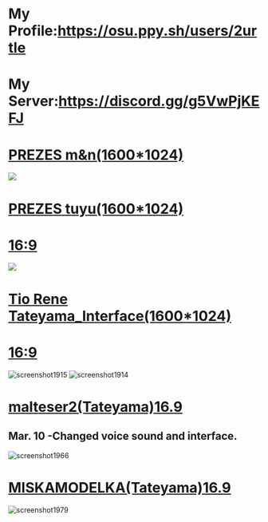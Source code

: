 # My Profile:https://osu.ppy.sh/users/2urtle
# My Server:https://discord.gg/g5VwPjKEFJ 
# [PREZES m&n(1600*1024)](https://drive.google.com/file/d/17rz1OhKoFmrtR9tEHL3C5xy6IlOvn0XD/view?usp=drive_link)
![](https://github.com/user-attachments/assets/ced43545-d43c-4f6b-a2f2-98177c861b08)
# [PREZES tuyu(1600*1024)](https://drive.google.com/file/d/1HxK2TsYGpkPB0p9v6bGwegK1Be1V1K6G/view?usp=drive_link)
# [16:9](https://drive.google.com/file/d/1hPeguyd3SfaFYAPn6Oc06Gjg5aR9durd/view?usp=sharing)
![](https://github.com/user-attachments/assets/83740887-7e4c-433d-b346-c0412d8d56a4)
# [Tio Rene Tateyama_Interface(1600*1024)](https://drive.google.com/file/d/1wsqDRNK6tatKVWqTPh4jXLI3C_ye2GkV/view?usp=sharing)
# [16:9](https://drive.google.com/file/d/1Ny0hupgur4g6g0mGcPYmXcsi5SUlwq5t/view?usp=sharing)
![screenshot1915](https://github.com/user-attachments/assets/6aa59219-f456-4bcc-a926-07c0f9454576)
![screenshot1914](https://github.com/user-attachments/assets/dbfee61d-4e81-428e-9d2a-fd0d21aa901b)
# [malteser2(Tateyama)16.9](https://drive.google.com/file/d/1RcBxNvgeiBul1WoKxC71RLmqOIweLyy8/view?usp=sharing)
## Mar. 10 -Changed voice sound and interface.
![screenshot1966](https://github.com/user-attachments/assets/6ad05a43-09a0-4fa3-a7ee-95b62b02c4ec)
# [MISKAMODELKA(Tateyama)16.9](https://drive.google.com/file/d/1LY2zzfggFZQ3ugZE97SdkrAMsO06PlCu/view?usp=sharing)
![screenshot1979](https://github.com/user-attachments/assets/611cb38b-52d5-4f46-840c-9391116a94a2)
